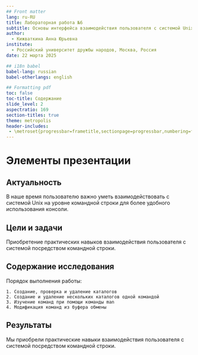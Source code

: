 ```yaml
---
## Front matter
lang: ru-RU
title: Лабораторная работа №6
subtitle: Основы интерфейса взаимодействия пользователя с системой Unix на уровне командной строки.
author:
  - Кижваткина Анна Юрьевна
institute:
  - Российский университет дружбы народов, Москва, Россия
date: 22 марта 2025

## i18n babel
babel-lang: russian
babel-otherlangs: english

## Formatting pdf
toc: false
toc-title: Содержание
slide_level: 2
aspectratio: 169
section-titles: true
theme: metropolis
header-includes:
 - \metroset{progressbar=frametitle,sectionpage=progressbar,numbering=fraction}
---
```


# Элементы презентации

## Актуальность

В наше время пользователю важно уметь взаимодействовать с системой Unix на уровне командной строки для более удобного использования консоли.

## Цели и задачи

Приобретение практических навыков взаимодействия пользователя с системой посредством командной строки.

## Содержание исследования

Порядок выполнения работы:

	1. Создание, проверка и удаление каталогов
	2. Создание и удаление нескольких каталогов одной командой 
	3. Изучение команд при помощи команды man
	4. Модификация команд из буфера обмены

## Результаты

Мы приобрели практические навыки взаимодействия пользователя с системой посредством командной строки.
